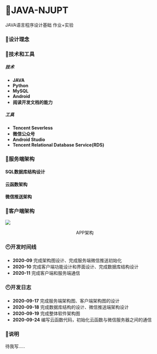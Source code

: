 # 🌴JAVA-NJUPT
JAVA语言程序设计基础 作业+实验

### 🌱设计理念



### 🔧技术和工具

##### **技术**
* **JAVA**
* **Python**
* **MySQL**
* **Android**
* **阅读开发文档的能力**

##### 工具
* **Tencent Severless**
* **微信公众号**
* **Android Studio**
* **Tencent Relational Database Service(RDS)**





### 🍊服务端架构
#### SQL数据库结构设计


#### 云函数架构


#### 微信推送架构


### 🍉客户端架构


![](https://pcdn.wxiou.cn//20200917183029.png)<p align="center">APP架构</p>

### 🕙开发时间线
* **2020-09** 完成架构图设计、完成服务端微信推送初始化
* **2020-10** 完成客户端功能设计和界面设计、完成数据库结构设计
* **2020-11** 完成客户端和服务端通信


### 🕙开发日志

* **2020-09-17** 完成服务端架构图、客户端架构图的设计 
* **2020-09-18** 完成数据库结构的设计、微信推送端架构设计
* **2020-09-19** 完成整体软件架构图
* **2020-09-24** 编写云函数代码，初始化云函数与微信服务器之间的通信


### 📢说明
待我写.....



